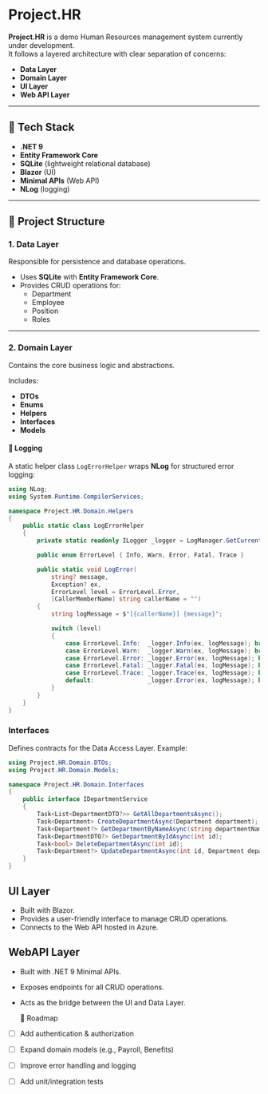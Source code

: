 # Project.HR  

**Project.HR** is a demo Human Resources management system currently under development.  
It follows a layered architecture with clear separation of concerns:  

- **Data Layer**  
- **Domain Layer**  
- **UI Layer**  
- **Web API Layer**  

---

## 🚀 Tech Stack  
- **.NET 9**  
- **Entity Framework Core**  
- **SQLite** (lightweight relational database)  
- **Blazor** (UI)  
- **Minimal APIs** (Web API)  
- **NLog** (logging)  

---

## 📂 Project Structure  

### 1. Data Layer  
Responsible for persistence and database operations.  
- Uses **SQLite** with **Entity Framework Core**.  
- Provides CRUD operations for:  
  - Department  
  - Employee  
  - Position  
  - Roles  

---

### 2. Domain Layer  
Contains the core business logic and abstractions.  

Includes:  
- **DTOs**  
- **Enums**  
- **Helpers**  
- **Interfaces**  
- **Models**  

#### 🔹 Logging  
A static helper class `LogErrorHelper` wraps **NLog** for structured error logging:  

```csharp
using NLog;
using System.Runtime.CompilerServices;

namespace Project.HR.Domain.Helpers
{
    public static class LogErrorHelper
    {
        private static readonly ILogger _logger = LogManager.GetCurrentClassLogger();

        public enum ErrorLevel { Info, Warn, Error, Fatal, Trace }

        public static void LogError(
            string? message,
            Exception? ex,
            ErrorLevel level = ErrorLevel.Error,
            [CallerMemberName] string callerName = "")
        {
            string logMessage = $"[{callerName}] {message}";

            switch (level)
            {
                case ErrorLevel.Info:  _logger.Info(ex, logMessage); break;
                case ErrorLevel.Warn:  _logger.Warn(ex, logMessage); break;
                case ErrorLevel.Error: _logger.Error(ex, logMessage); break;
                case ErrorLevel.Fatal: _logger.Fatal(ex, logMessage); break;
                case ErrorLevel.Trace: _logger.Trace(ex, logMessage); break;
                default:               _logger.Error(ex, logMessage); break;
            }
        }
    }
}
```
### Interfaces
Defines contracts for the Data Access Layer. Example:

```csharp
using Project.HR.Domain.DTOs;
using Project.HR.Domain.Models;

namespace Project.HR.Domain.Interfaces
{
    public interface IDepartmentService
    {
        Task<List<DepartmentDTO?>> GetAllDepartmentsAsync();
        Task<Department> CreateDepartmentAsync(Department department);
        Task<Department?> GetDepartmentByNameAsync(string departmentName);
        Task<DepartmentDTO?> GetDepartmentByIdAsync(int id);
        Task<bool> DeleteDepartmentAsync(int id);
        Task<Department?> UpdateDepartmentAsync(int id, Department department);
    }
}


```
## UI Layer
* Built with Blazor.
* Provides a user-friendly interface to manage CRUD operations.
* Connects to the Web API hosted in Azure.

## WebAPI Layer
* Built with .NET 9 Minimal APIs.
* Exposes endpoints for all CRUD operations.
* Acts as the bridge between the UI and Data Layer.

  📌 Roadmap
* [ ] Add authentication & authorization

* [ ] Expand domain models (e.g., Payroll, Benefits)

* [ ] Improve error handling and logging

* [ ] Add unit/integration tests


